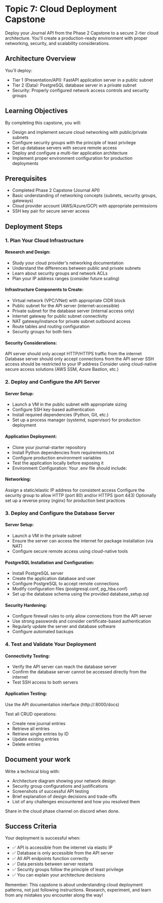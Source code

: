 # Topic 7: Cloud Deployment Capstone

Deploy your Journal API from the Phase 2 Capstone to a secure 2-tier cloud architecture. You'll create a production-ready environment with proper networking, security, and scalability considerations.

## Architecture Overview

You'll deploy:

- Tier 1 (Presentation/API): FastAPI application server in a public subnet
- Tier 2 (Data): PostgreSQL database server in a private subnet
- Security: Properly configured network access controls and security groups

## Learning Objectives

By completing this capstone, you will:

- Design and implement secure cloud networking with public/private subnets
- Configure security groups with the principle of least privilege
- Set up database servers with secure remote access
- Deploy and configure a multi-tier application architecture
- Implement proper environment configuration for production deployments

## Prerequisites

- Completed Phase 2 Capstone (Journal API)
- Basic understanding of networking concepts (subnets, security groups, gateways)
- Cloud provider account (AWS/Azure/GCP) with appropriate permissions
- SSH key pair for secure server access

## Deployment Steps

### 1. Plan Your Cloud Infrastructure

#### Research and Design:

- Study your cloud provider's networking documentation
- Understand the differences between public and private subnets
- Learn about security groups and network ACLs
- Plan your IP address ranges (consider future scaling)

#### Infrastructure Components to Create:

- Virtual network (VPC/VNet) with appropriate CIDR block
- Public subnet for the API server (internet-accessible)
- Private subnet for the database server (internal access only)
- Internet gateway for public subnet connectivity
- NAT gateway/instance for private subnet outbound access
- Route tables and routing configuration
- Security groups for both tiers

#### Security Considerations:

API server should only accept HTTP/HTTPS traffic from the internet
Database server should only accept connections from the API server
SSH access should be restricted to your IP address
Consider using cloud-native secure access solutions (AWS SSM, Azure Bastion, etc.)

### 2. Deploy and Configure the API Server

#### Server Setup:

- Launch a VM in the public subnet with appropriate sizing
- Configure SSH key-based authentication
- Install required dependencies (Python, Git, etc.)
- Set up a process manager (systemd, supervisor) for production deployment

#### Application Deployment:

- Clone your journal-starter repository
- Install Python dependencies from requirements.txt
- Configure production environment variables
- Test the application locally before exposing it
- Environment Configuration: Your .env file should include:

#### Networking:

Assign a static/elastic IP address for consistent access
Configure the security group to allow HTTP (port 80) and/or HTTPS (port 443)
Optionally set up a reverse proxy (nginx) for production best practices

### 3. Deploy and Configure the Database Server

#### Server Setup:

- Launch a VM in the private subnet
- Ensure the server can access the internet for package installation (via NAT)
- Configure secure remote access using cloud-native tools

#### PostgreSQL Installation and Configuration:

- Install PostgreSQL server
- Create the application database and user
- Configure PostgreSQL to accept remote connections
- Modify configuration files (postgresql.conf, pg_hba.conf)
- Set up the database schema using the provided database_setup.sql

#### Security Hardening:

- Configure firewall rules to only allow connections from the API server
- Use strong passwords and consider certificate-based authentication
- Regularly update the server and database software
- Configure automated backups

### 4. Test and Validate Your Deployment

#### Connectivity Testing:

- Verify the API server can reach the database server
- Confirm the database server cannot be accessed directly from the internet
- Test SSH access to both servers

#### Application Testing:

Use the API documentation interface (http://<your-elastic-ip>:8000/docs)

Test all CRUD operations:

- Create new journal entries
- Retrieve all entries
- Retrieve single entries by ID
- Update existing entries
- Delete entries


## Document your work

Write a technical blog with:

- Architecture diagram showing your network design
- Security group configurations and justifications
- Screenshots of successful API testing
- Brief explanation of design decisions and trade-offs
- List of any challenges encountered and how you resolved them

Share in the cloud phase channel on discord when done.

## Success Criteria

Your deployment is successful when:

- ✅ API is accessible from the internet via elastic IP
- ✅ Database is only accessible from the API server
- ✅ All API endpoints function correctly
- ✅ Data persists between server restarts
- ✅ Security groups follow the principle of least privilege
- ✅ You can explain your architecture decisions

Remember: This capstone is about understanding cloud deployment patterns, not just following instructions. Research, experiment, and learn from any mistakes you encounter along the way!